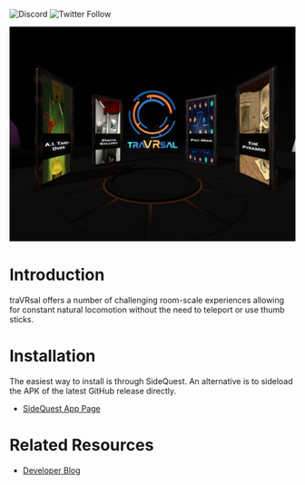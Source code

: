 ![Discord](https://img.shields.io/discord/653315487437946880)
![Twitter Follow](https://img.shields.io/twitter/follow/traVRsal_Robert?style=flat-square)

![Cover](/images/Cover.png)

# Introduction

traVRsal offers a number of challenging room-scale experiences allowing for constant natural locomotion without the need to teleport or use thumb sticks.

# Installation

The easiest way to install is through SideQuest. An alternative is to sideload the APK of the latest GitHub release directly.

 * [SideQuest App Page](https://sdq.st/a-449)
 
# Related Resources

 * [Developer Blog](https://blog.wetzold.com/)
